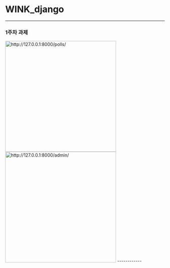 # WINK_django
------------
### 1주차 과제
<img width="350" alt="http://127.0.0.1:8000/polls/" src = "https://user-images.githubusercontent.com/55418359/127743665-29ead4e1-0cae-4d32-9db2-12507e1bfe7d.PNG">
<img width="350" alt="http://127.0.0.1:8000/admin/" src = "https://user-images.githubusercontent.com/55418359/127743667-b8198522-e8cd-40c6-9950-a8346a9c014b.PNG">
------------
